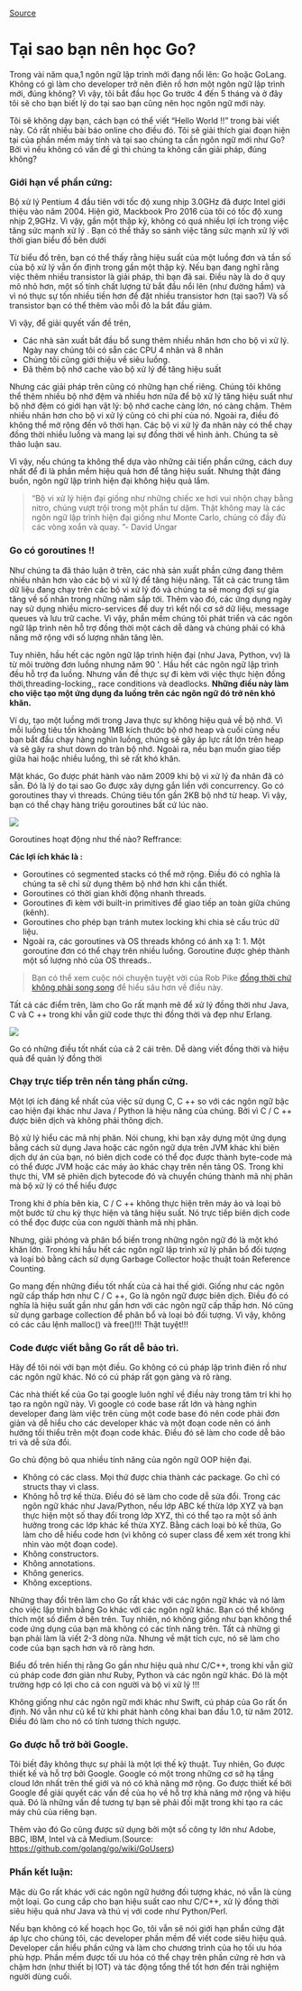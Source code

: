 
[Source](https://medium.com/exploring-code/why-should-you-learn-go-f607681fad65 "Permalink to Why should you learn Go? – Exploring Code – Medium")

# Tại sao bạn nên học Go?
Trong vài năm qua,1 ngôn ngữ lập trình mới đang nổi lên: Go hoặc GoLang. Không có gì làm cho developer trở nên điên rồ hơn một ngôn ngữ lập trình mới, đúng không? Vì vậy, tôi bắt đầu học Go trước 4 đến 5 tháng và ở đây tôi sẽ cho bạn biết lý do tại sao bạn cũng nên học ngôn ngữ mới này.

Tôi sẽ không dạy bạn, cách bạn có thể viết “Hello World !!” trong bài viết này. Có rất nhiều bài báo online cho điều đó. Tôi sẽ giải thích giai đoạn hiện tại của phần mềm máy tính và tại sao chúng ta cần ngôn ngữ mới như Go? Bởi vì nếu không có vấn đề gì thì chúng ta không cần giải pháp, đúng không?
### **Giới hạn về phần cứng:**
Bộ xử lý Pentium 4 đầu tiên với tốc độ xung nhịp 3.0GHz đã được Intel giới thiệu vào năm 2004. Hiện giờ, Mackbook Pro 2016 của tôi có tốc độ xung nhịp 2,9GHz. Vì vậy, gần một thập kỷ, không có quá nhiều lợi ích trong việc tăng sức mạnh xử lý . Bạn có thể thấy so sánh việc tăng sức mạnh xử lý với thời gian biểu đồ bên dưới

Từ biểu đồ trên, bạn có thể thấy rằng hiệu suất của một luồng đơn và tần số của bộ xử lý vẫn ổn định trong gần một thập kỷ. Nếu bạn đang nghĩ rằng việc thêm nhiều transistor là giải pháp, thì bạn đã sai. Điều này là do ở quy mô nhỏ hơn, một số tính chất lượng tử bắt đầu nổi lên (như đường hầm) và vì nó thực sự tốn nhiều tiền hơn để đặt nhiều transistor hơn (tại sao?) Và số transistor bạn có thể thêm vào mỗi đô la bắt đầu giảm.

Vì vậy, để giải quyết vấn đề trên,
  - Các nhà sản xuất bắt đầu bổ sung thêm nhiều nhân hơn cho bộ vi xử lý. Ngày nay chúng tôi có sẵn các CPU 4 nhân và 8 nhân 
  - Chúng tôi cũng giới thiệu về siêu luồng.
  - Đã thêm bộ nhớ cache vào bộ xử lý để tăng hiệu suất
  
  Nhưng các giải pháp trên cũng có những hạn chế riêng. Chúng tôi không thể thêm nhiều bộ nhớ đệm và nhiều hơn nữa để bộ xử lý tăng hiệu suất như bộ nhớ đệm có giới hạn vật lý: bộ nhớ cache càng lớn, nó càng chậm. Thêm nhiều nhân hơn cho bộ vi xử lý cũng có chi phí của nó. Ngoài ra, điều đó không thể mở rộng đến vô thời hạn. Các bộ vi xử lý đa nhân này có thể chạy đồng thời nhiều luồng và mang lại sự đồng thời về hình ảnh. Chúng ta sẽ thảo luận sau.
  
Vì vậy, nếu chúng ta không thể dựa vào những cải tiến phần cứng, cách duy nhất để đi là phần mềm hiệu quả hơn để tăng hiệu suất. Nhưng thật đáng buồn, ngôn ngữ lập trình hiện đại không hiệu quả lắm.

  > “Bộ vi xử lý hiện đại giống như những chiếc xe hơi vui nhộn chạy bằng nitro, chúng vượt trội trong một phần tư dặm. Thật không may là các ngôn ngữ lập trình hiện đại giống như Monte Carlo, chúng có đầy đủ các vòng xoắn và quay. ”- David Ungar
### **Go có goroutines !!**

Như chúng ta đã thảo luận ở trên, các nhà sản xuất phần cứng đang thêm nhiều nhân hơn vào các bộ vi xử lý để tăng hiệu năng. Tất cả các trung tâm dữ liệu đang chạy trên các bộ vi xử lý đó và chúng ta sẽ mong đợi sự gia tăng về số nhân trong những năm sắp tới. Thêm vào đó, các ứng dụng ngày nay sử dụng nhiều micro-services để duy trì kết nối cơ sở dữ liệu, message queues và lưu trữ cache. Vì vậy, phần mềm chúng tôi phát triển và các ngôn ngữ lập trình nên hỗ trợ đồng thời một cách dễ dàng và chúng phải có khả năng mở rộng với số lượng nhân tăng lên.

Tuy nhiên, hầu hết các ngôn ngữ lập trình hiện đại (như Java, Python, vv) là từ môi trường đơn luồng nhưng năm 90 '. Hầu hết các ngôn ngữ lập trình đều hỗ trợ đa luồng. Nhưng vấn đề thực sự đi kèm với việc thực hiện đồng thời,threading-locking,, race conditions và deadlocks. **Những điều này làm cho việc tạo một ứng dụng đa luồng trên các ngôn ngữ đó trở nên khó khăn.**

Ví dụ, tạo một luồng mới trong Java thực sự không hiệu quả về bộ nhớ. Vì mỗi luồng tiêu tốn khoảng 1MB kích thước bộ nhớ heap và cuối cùng nếu bạn bắt đầu chạy hàng nghìn luồng, chúng sẽ gây áp lực rất lớn trên heap và sẽ gây ra shut down do tràn bộ nhớ. Ngoài ra, nếu bạn muốn giao tiếp giữa hai hoặc nhiều luồng, thì sẽ rất khó khăn.

Mặt khác, Go được phát hành vào năm 2009 khi bộ vi xử lý đa nhân đã có sẵn. Đó là lý do tại sao Go được xây dựng gắn liền với concurrency. Go có goroutines thay vì threads. Chúng tiêu tốn gần 2KB bộ nhớ từ heap. Vì vậy, bạn có thể chạy hàng triệu goroutines bất cứ lúc nào.

![][1]

Goroutines hoạt động như thế nào? Reffrance: 

**Các lợi ích khác là :**

* Goroutines có segmented stacks có thể mở rộng. Điều đó có nghĩa là chúng ta sẽ chỉ sử dụng thêm bộ nhớ hơn khi cần thiết.
* Goroutines có thời gian khởi động nhanh threads.
* Goroutines đi kèm với built-in primitives để giao tiếp an toàn giữa chúng (kênh).
* Goroutines cho phép bạn tránh mutex locking khi chia sẻ cấu trúc dữ liệu.
* Ngoài ra, các goroutines và OS threads không có ánh xạ 1: 1. Một goroutine đơn có thể chạy trên nhiều luồng. Goroutine được ghép thành một số lượng nhỏ của OS threads..

> Bạn có thể xem cuộc nói chuyện tuyệt vời của Rob Pike [đồng thời chứ không phải song song][2] để hiểu sâu hơn về điều này.

Tất cả các điểm trên, làm cho Go rất mạnh mẽ để xử lý đồng thời như Java, C và C ++ trong khi vẫn giữ code thực thi  đồng thời và đẹp như Erlang.

![][3]

Go có những điều tốt nhất của cả 2 cái trên. Dễ dàng viết đồng thời và hiệu quả để quản lý đồng thời

### **Chạy trực tiếp trên nển tảng phần cứng.**

Một lợi ích đáng kể nhất của việc sử dụng C, C ++ so với các ngôn ngữ bậc cao hiện đại khác như Java / Python là hiệu năng của chúng. Bởi vì C / C ++ được biên dịch và không phải thông dịch.

Bộ xử lý hiểu các mã nhị phân. Nói chung, khi bạn xây dựng một ứng dụng bằng cách sử dụng Java hoặc các ngôn ngữ dựa trên JVM khác khi biên dịch dự án của bạn, nó biên dịch code có thể đọc được thành  byte-code mà có thể được JVM hoặc các máy ảo khác chạy trên nền tảng OS. Trong khi thực thi, VM sẽ phiên dịch bytecode đó và chuyển chúng thành mã nhị phân mà bộ xử lý có thể hiểu được

Trong khi ở phía bên kia, C / C ++ không thực hiện trên máy ảo và loại bỏ một bước từ chu kỳ thực hiện và tăng hiệu suất. Nó trực tiếp biên dịch code có thể đọc được của con người thành mã nhị phân.

Nhưng, giải phóng và phân bổ biến trong những ngôn ngữ đó là một khó khăn lớn. Trong khi hầu hết các ngôn ngữ lập trình xử lý phân bổ đối tượng và loại bỏ bằng cách sử dụng Garbage Collector hoặc thuật toán Reference Counting.

Go mang đến những điều tốt nhất của cả hai thế giới. Giống như các ngôn ngữ cấp thấp hơn như C / C ++, Go là ngôn ngữ được biên dịch. Điều đó có nghĩa là hiệu suất gần như gần hơn với các ngôn ngữ cấp thấp hơn. Nó cũng sử dụng garbage collection để phân bổ và loại bỏ đối tượng. Vì vậy, không có các câu lệnh malloc() và free()!!! Thật tuyệt!!! 
### **Code được viết bằng Go rất dễ bảo trì.**
Hãy để tôi nói với bạn một điều. Go không có cú pháp lập trình điên rồ như các ngôn ngữ khác. Nó có cú pháp rất gọn gàng và rõ ràng.

Các nhà thiết kế của Go tại google luôn nghĩ về điều này trong tâm trí khi họ tạo ra ngôn ngữ này. Vì google có code base rất lớn và hàng nghìn developer đang làm việc trên cùng một code base đó nên code phải đơn giản và dễ hiểu cho các developer khác và một đoạn code nên có ảnh hưởng tối thiểu trên một đoạn code khác. Điều đó sẽ làm cho code dễ bảo trì và dễ sửa đổi.

Go chủ động bỏ qua nhiều tính năng của ngôn ngữ OOP hiện đại.

  * Không có các class. Mọi thứ được chia thành các package. Go chỉ có structs thay vì class.
  * Không hỗ trợ kế thừa. Điều đó sẽ làm cho code dễ sửa đổi. Trong các ngôn ngữ khác như Java/Python, nếu lớp ABC kế thừa lớp XYZ và bạn thực hiện một số thay đổi trong lớp XYZ, thì có thể tạo ra một số ảnh hưởng trong các lớp khác kế thừa XYZ. Bằng cách loại bỏ kế thừa, Go làm cho  dễ hiểu code hơn (vì không có super class  để xem xét trong khi nhìn vào một đoạn code).
  * Không constructors.
  * Không annotations.
  * Không generics.
  * Không exceptions.
  
  Những thay đổi trên làm cho Go rất khác với các ngôn ngữ khác và nó làm cho việc lập trình bằng Go khác với các ngôn ngữ khác. Bạn có thể không thích một số điểm ở bên trên. Tuy nhiên, nó không giống như bạn không thể code ứng dụng của bạn mà không có các tính năng trên. Tất cả những gì bạn phải làm là viết 2-3 dòng nữa. Nhưng về mặt tích cực, nó sẽ làm cho code của bạn sạch hơn và rõ ràng hơn.
  
Biểu đồ trên hiển thị rằng Go gần như hiệu quả như C/C++, trong khi vẫn giữ cú pháp code đơn giản như Ruby, Python và các ngôn ngữ khác. Đó là một trường hợp có lợi cho cả con người và bộ vi xử lý !!!

Không giống như các ngôn ngữ mới khác như Swift, cú pháp của Go rất ổn định. Nó vẫn như cũ kể từ khi phát hành công khai ban đầu 1.0, từ  năm 2012. Điều đó làm cho nó có tính tương thích ngược.

### **Go được hỗ trở bởi Google.**
Tôi biết đây không thực sự phải là một lợi thế kỹ thuật. Tuy nhiên, Go được thiết kế và hỗ trợ bởi Google. Google có một trong những cơ sở hạ tầng cloud  lớn nhất trên thế giới và nó có khả năng mở rộng. Go được thiết kế bởi Google để giải quyết các vấn đề của họ về hỗ trợ khả năng mở rộng và hiệu quả. Đó là những vấn đề tương tự bạn sẽ phải đối mặt trong khi tạo ra các máy chủ của riêng bạn.

Thêm vào đó Go cũng được sử dụng bởi một số công ty lớn như Adobe, BBC, IBM, Intel và cả Medium.(Source: https://github.com/golang/go/wiki/GoUsers)

### **Phần kết luận:**
Mặc dù Go rất khác với các ngôn ngữ hướng đối tượng khác, nó vẫn là cùng một loại. Go cung cấp cho bạn hiệu suất cao như C/C++, xử lý đồng thời siêu hiệu quả như Java và thú vị với code như Python/Perl.

Nếu bạn không có kế hoạch học Go, tôi vẫn sẽ nói giới hạn phần cứng đặt áp lực cho chúng tôi, các developer phần mềm để viết code siêu hiệu quả. Developer cần hiểu phần cứng và làm cho chương trình của họ tối ưu hóa phù hợp. Phần mềm được tối ưu hóa có thể chạy trên phần cứng rẻ hơn và chậm hơn (như thiết bị IOT) và tác động tổng thể tốt hơn đến trải nghiệm người dùng cuối.

[1]: https://cdn-images-1.medium.com/max/1600/1*NFojvbkdRkxz0ZDbu4ysNA.jpeg
[2]: https://blog.golang.org/concurrency-is-not-parallelism
[3]: https://cdn-images-1.medium.com/max/1600/1*xbsHBQJReC5l_VO4XgNSIQ.png

  
